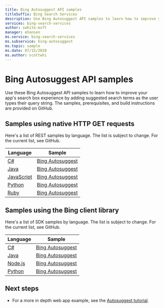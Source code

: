 ```yaml
---
title: Bing Autosuggest API samples
titleSuffix: Bing Search Services
description: Use Bing Autosuggest API samples to learn how to improve your apps search box experience by adding suggested search terms as the user types their query string.
services: bing-search-services
author: swhite-msft
manager: ehansen
ms.service: bing-search-services
ms.subservice: bing-autosuggest
ms.topic: sample
ms.date: 07/15/2020
ms.author: scottwhi
---
```


# Bing Autosuggest API samples

Use these Bing Autosuggest API samples to learn how to improve your app's search box experience by adding suggested search terms as the user types their query string. The samples, prerequisites, and build instructions are provided on GitHub. 

## Samples using native HTTP GET requests

Here's a list of REST samples by language. The list is subject to change. For the current list, see GitHub.

|Language|Sample
|-|-
|[C#](https://github.com/microsoft/bing-search-dotnet-samples/tree/main/rest)|[Bing Autosuggest](https://github.com/microsoft/bing-search-dotnet-samples/blob/main/rest/BingAutosuggestV7.cs)
|[Java](https://github.com/microsoft/bing-search-java-samples/tree/main/rest)|[Bing Autosuggest](https://github.com/microsoft/bing-search-java-samples/blob/main/rest/BingAutosuggestV7.java)
|[JavaScript](https://github.com/microsoft/bing-search-nodejs-samples/tree/main/rest)|[Bing Autosuggest](https://github.com/microsoft/bing-search-nodejs-samples/blob/main/rest/BingAutosuggestV7.js)
|[Python](https://github.com/microsoft/bing-search-python-samples/tree/main/rest)|[Bing Autosuggest](https://github.com/microsoft/bing-search-python-samples/blob/main/rest/BingAutosuggestV7.py)
|[Ruby](https://github.com/microsoft/bing-search-ruby-samples/tree/main/rest)|[Bing Autosuggest](https://github.com/microsoft/bing-search-ruby-samples/blob/main/rest/BingAutosuggestV7.rb)


## Samples using the Bing client library

Here's a list of SDK samples by language. The list is subject to change. For the current list, see GitHub.

|Language|Sample
|-|-
|[C#](https://github.com/microsoft/bing-search-dotnet-samples/tree/main/rest)|[Bing Autosuggest](https://github.com/microsoft/bing-search-dotnet-samples/blob/main/rest/BingWebSearchV7.cs)
|[Java](https://github.com/Azure-Samples/cognitive-services-java-sdk-samples)|[Bing Autosuggest](https://github.com/microsoft/bing-search-java-samples/blob/main/rest/BingWebSearchV7.java)
|[Node.js](https://github.com/Azure-Samples/cognitive-services-node-sdk-samples)|[Bing Autosuggest](https://github.com/microsoft/bing-search-nodejs-samples/blob/main/rest/BingWebSearchV7.js)
|[Python](https://github.com/Azure-Samples/cognitive-services-python-sdk-samples)|[Bing Autosuggest](https://github.com/microsoft/bing-search-python-samples/blob/main/rest/BingWebSearchV7.py)


## Next steps

- For a more in depth web app example, see the [Autosuggest tutorial](tutorial/autosuggest.md).
